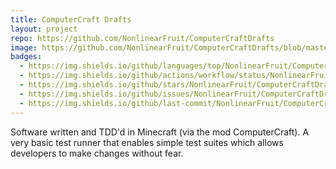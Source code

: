 ```yaml
---
title: ComputerCraft Drafts
layout: project
repo: https://github.com/NonlinearFruit/ComputerCraftDrafts
image: https://github.com/NonlinearFruit/ComputerCraftDrafts/blob/master/.icon.png?raw=true
badges:
  - https://img.shields.io/github/languages/top/NonlinearFruit/ComputerCraftDrafts
  - https://img.shields.io/github/actions/workflow/status/NonlinearFruit/ComputerCraftDrafts/test.yml?branch=master&label=tests
  - https://img.shields.io/github/stars/NonlinearFruit/ComputerCraftDrafts
  - https://img.shields.io/github/issues/NonlinearFruit/ComputerCraftDrafts
  - https://img.shields.io/github/last-commit/NonlinearFruit/ComputerCraftDrafts
---
```


Software written and TDD'd in Minecraft (via the mod ComputerCraft). A very basic test runner that enables simple test suites which allows developers to make changes without fear.
